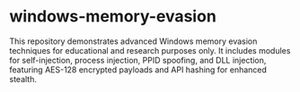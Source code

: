 # windows-memory-evasion
This repository demonstrates advanced Windows memory evasion techniques for educational and research purposes only. It includes modules for self-injection, process injection, PPID spoofing, and DLL injection, featuring AES-128 encrypted payloads and API hashing for enhanced stealth.
